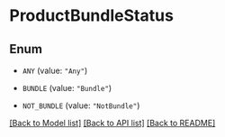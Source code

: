# ProductBundleStatus

## Enum


* `ANY` (value: `"Any"`)

* `BUNDLE` (value: `"Bundle"`)

* `NOT_BUNDLE` (value: `"NotBundle"`)


[[Back to Model list]](../README.md#documentation-for-models) [[Back to API list]](../README.md#documentation-for-api-endpoints) [[Back to README]](../README.md)



